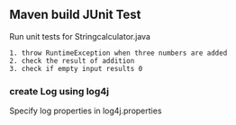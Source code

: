 ## Maven build JUnit Test 

Run unit tests for Stringcalculator.java

	1. throw RuntimeException when three numbers are added
	2. check the result of addition
	3. check if empty input results 0

### create Log using log4j

Specify log properties in log4j.properties